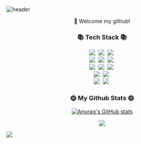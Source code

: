 ![header](https://capsule-render.vercel.app/api?type=Waving&text=Sujeong&height=200&fontColor=6666CC)

<div align="center">
👋 Welcome my github!
</div>


<h3 align="center">📚 Tech Stack 📚</h3>
<p align="center">
  <img src="https://img.shields.io/badge/JAVA-007396?style=for-the-badge&logo=java&logoColor=white">&nbsp
  <img src="https://img.shields.io/badge/Eclipse-2C2255?style=for-the-badge&logo=Eclipse%20IDE&logoColor=white">&nbsp
  <img src="https://img.shields.io/badge/Spring-6DB33F?style=for-the-badge&logo=Spring&logoColor=white">&nbsp<br>
  <img src="https://img.shields.io/badge/C%23-512BD4?style=for-the-badge&logo=Csharp&logoColor=white">&nbsp
  <img src="https://img.shields.io/badge/.NET-512BD4?style=for-the-badge&logo=.NET&logoColor=white">&nbsp
  <img src="https://img.shields.io/badge/VisualStudio-5C2D91?style=for-the-badge&logo=VisualStudio&logoColor=white">&nbsp<br>
  <img src="https://img.shields.io/badge/Oracle-F80000?style=for-the-badge&logo=Oracle&logoColor=white">&nbsp
  <img src="https://img.shields.io/badge/mysql-4479A1?style=for-the-badge&logo=mysql&logoColor=white">&nbsp
  <img src="https://img.shields.io/badge/MicrosoftSqlServer-CC2927?style=for-the-badge&logo=MicrosoftSqlServer&logoColor=white">&nbsp<br>
  <img src="https://img.shields.io/badge/github-181717?style=for-the-badge&logo=github&logoColor=white">&nbsp
  <img src="https://img.shields.io/badge/Svn-FFB13B?style=for-the-badge&logo=Svn&logoColor=white">&nbsp<br>
  <img src="https://img.shields.io/badge/Html5-E34F26?style=for-the-badge&logo=Html5&logoColor=white">&nbsp
  <img src="https://img.shields.io/badge/Css3-1572B6?style=for-the-badge&logo=Css3&logoColor=white">&nbsp
</p>


<h3 align="center"> 🌞 My Github Stats 🌞</h3>
<div align="center">

[![Anurag's GitHub stats](https://github-readme-stats.vercel.app/api?username=s2szs2&hide_title=true&show_icons=true&include_all_commits=true&disable_animations=true&theme=vue)](https://github.com/anuraghazra/github-readme-stats)
</div>

<p align="center">
  <a href="https://hits.seeyoufarm.com"><img src="https://hits.seeyoufarm.com/api/count/incr/badge.svg?url=https%3A%2F%2Fgithub.com%2Fs2szs2&count_bg=%2341B883&title_bg=%23CDC2C2&icon=github.svg&icon_color=%23E7E7E7&title=hits&edge_flat=false"/></a>
</p>

<img src="https://capsule-render.vercel.app/api?type=waving&height=200&section=footer"/>

<!--
**s2szs2/s2szs2** is a ✨ _special_ ✨ repository because its `README.md` (this file) appears on your GitHub profile.

Here are some ideas to get you started:

- 🔭 I’m currently working on ...
- 🌱 I’m currently learning ...
- 👯 I’m looking to collaborate on ...
- 🤔 I’m looking for help with ...
- 💬 Ask me about ...
- 📫 How to reach me: ...
- 😄 Pronouns: ...
- ⚡ Fun fact: ...
-->
